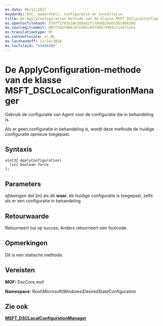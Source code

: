 ```yaml
---
ms.date: 06/12/2017
keywords: DSC, powershell, configuratie en installatie
title: De ApplyConfiguration-methode van de klasse MSFT_DSCLocalConfigurationManager
ms.openlocfilehash: 559ff1793a18e28dad2f176bdb20eb53bc08630d
ms.sourcegitcommit: 00ff76d7d9414fe585c04740b739b9cf14d711e1
ms.translationtype: MT
ms.contentlocale: nl-NL
ms.lasthandoff: 12/14/2018
ms.locfileid: "53404309"
---
```

# <a name="applyconfiguration-method-of-the-msftdsclocalconfigurationmanager-class"></a>De ApplyConfiguration-methode van de klasse MSFT_DSCLocalConfigurationManager

Gebruik de configuratie van Agent voor de configuratie die in behandeling is.

Als er geen configuratie in behandeling is, wordt deze methode de huidige configuratie opnieuw toegepast.

## <a name="syntax"></a>Syntaxis

```mof
uint32 ApplyConfiguration(
  [in] boolean force
);
```

## <a name="parameters"></a>Parameters

*afdwingen dat* \[in\] als dit **waar**, de huidige configuratie is toegepast, zelfs als er een configuratie in behandeling.

## <a name="return-value"></a>Retourwaarde

Retourneert nul op succes; Anders retourneert een foutcode.

## <a name="remarks"></a>Opmerkingen

Dit is een statische methode.

## <a name="requirements"></a>Vereisten

**MOF:** DscCore.mof

**Namespace**: Root\Microsoft\Windows\DesiredStateConfiguration

## <a name="see-also"></a>Zie ook

[**MSFT_DSCLocalConfigurationManager**](msft-dsclocalconfigurationmanager.md)